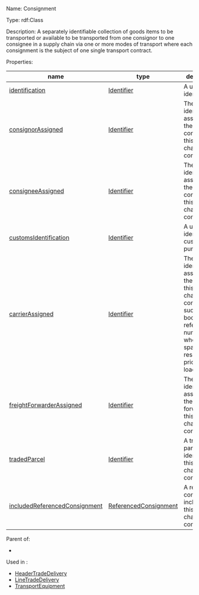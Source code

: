 Name: Consignment

Type: rdf:Class

Description: A separately identifiable collection of goods items to be transported or available to be transported from one consignor to one consignee in a supply chain via one or more modes of transport where each consignment is the subject of one single transport contract.


Properties:

name | type | description
-|-|-
[identification](./identification) | [Identifier](./Identifier) | A unique identifier.
[consignorAssigned](./consignorAssigned) | [Identifier](./Identifier) | The unique identifier assigned by the consignor to this supply chain consignment.
[consigneeAssigned](./consigneeAssigned) | [Identifier](./Identifier) | The unique identifier assigned by the consignee to this supply chain consignment.
[customsIdentification](./customsIdentification) | [Identifier](./Identifier) | A unique identifier, for customs purposes.
[carrierAssigned](./carrierAssigned) | [Identifier](./Identifier) | The unique identifier assigned by the carrier to this supply chain consignment, such as a booking reference number when cargo space is reserved prior to loading.
[freightForwarderAssigned](./freightForwarderAssigned) | [Identifier](./Identifier) | The unique identifier assigned by the freight forwarder to this supply chain consignment.
[tradedParcel](./tradedParcel) | [Identifier](./Identifier) | A traded parcel identifier for this supply chain consignment.
[includedReferencedConsignment](./includedReferencedConsignment) | [ReferencedConsignment](./ReferencedConsignment) | A referenced consignment included in this supply chain consignment.

Parent of:

- 

Used in :

- [HeaderTradeDelivery](./HeaderTradeDelivery)
- [LineTradeDelivery](./LineTradeDelivery)
- [TransportEquipment](./TransportEquipment)
